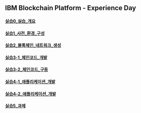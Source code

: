 ## IBM Blockchain Platform - Experience Day  
#### [실습0_실습_개요](./실습0_실습_개요.md)  
#### [실습1_사전_환경_구성](./실습1_사전_환경_구성.md)  
#### [실습2_블록체인_네트워크_생성](./실습2_블록체인_네트워크_생성.md)  
#### [실습3-1_체인코드_개발](./실습3-1_체인코드_개발.md)  
#### [실습3-2_체인코드_구동](./실습3-2_체인코드_구동.md)  
#### [실습4-1_애플리케이션_개발](./실습4-1_애플리케이션_개발.md)  
#### [실습4-2_애플리케이션_개발](./실습4-2_애플리케이션_개발.md)  
#### [실습5_과제](./실습5_과제.md)  

